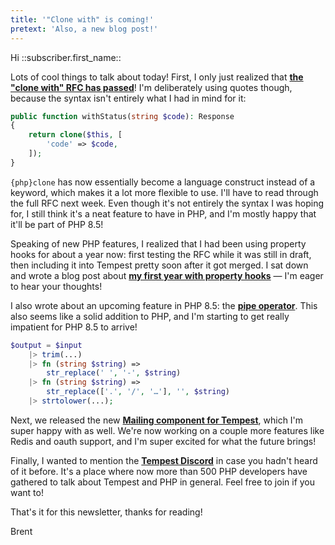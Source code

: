 ```yaml
---
title: '"Clone with" is coming!'
pretext: 'Also, a new blog post!'
---
```


Hi ::subscriber.first_name::

Lots of cool things to talk about today! First, I only just realized that **[the "clone with" RFC has passed](https://wiki.php.net/rfc/clone_with_v2)**! I'm deliberately using quotes though, because the syntax isn't entirely what I had in mind for it:

```php
public function withStatus(string $code): Response 
{
    return clone($this, [
        'code' => $code,
    ]);
}
```

`{php}clone` has now essentially become a language construct instead of a keyword, which makes it a lot more flexible to use. I'll have to read through the full RFC next week. Even though it's not entirely the syntax I was hoping for, I still think it's a neat feature to have in PHP, and I'm mostly happy that it'll be part of PHP 8.5!

Speaking of new PHP features, I realized that I had been using property hooks for about a year now: first testing the RFC while it was still in draft, then including it into Tempest pretty soon after it got merged. I sat down and wrote a blog post about **[my first year with property hooks](https://stitcher.io/blog/a-year-of-property-hooks)** — I'm eager to hear your thoughts!

I also wrote about an upcoming feature in PHP 8.5: the **[pipe operator](https://stitcher.io/blog/pipe-operator-in-php-85)**. This also seems like a solid addition to PHP, and I'm starting to get really impatient for PHP 8.5 to arrive!

```php
$output = $input 
    |> trim(...)
    |> fn (string $string) => 
        str_replace(' ', '-', $string)
    |> fn (string $string) => 
        str_replace(['.', '/', '…'], '', $string)
    |> strtolower(...);
```

Next, we released the new **[Mailing component for Tempest](https://tempestphp.com/blog/mail-component)**, which I'm super happy with as well. We're now working on a couple more features like Redis and oauth support, and I'm super excited for what the future brings!

Finally, I wanted to mention the **[Tempest Discord](https://tempestphp.com/discord)** in case you hadn't heard of it before. It's a place where now more than 500 PHP developers have gathered to talk about Tempest and PHP in general. Feel free to join if you want to!

That's it for this newsletter, thanks for reading!

Brent